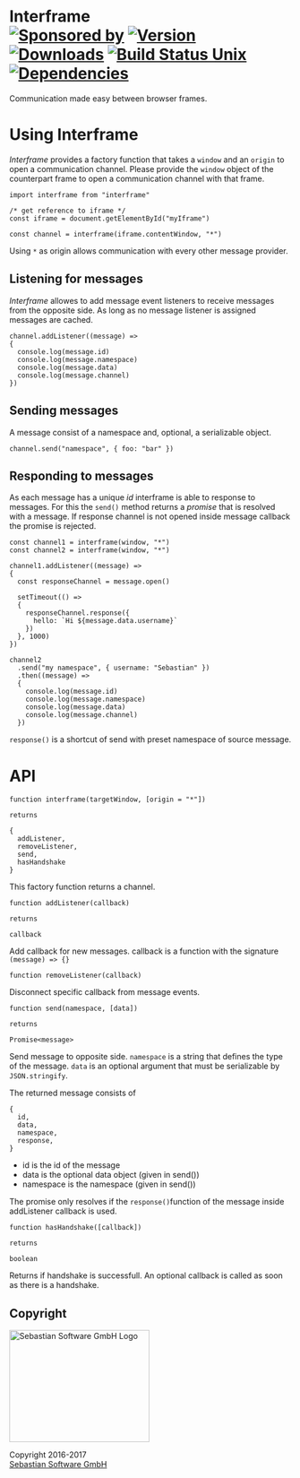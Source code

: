 # Interframe<br/>[![Sponsored by][sponsor-img]][sponsor] [![Version][npm-version-img]][npm] [![Downloads][npm-downloads-img]][npm] [![Build Status Unix][travis-img]][travis] [![Dependencies][deps-img]][deps]

Communication made easy between browser frames.

[sponsor-img]: https://img.shields.io/badge/Sponsored%20by-Sebastian%20Software-692446.svg
[sponsor]: https://www.sebastian-software.de
[deps]: https://david-dm.org/sebastian-software/interframe
[deps-img]: https://david-dm.org/sebastian-software/interframe.svg
[npm]: https://www.npmjs.com/package/interframe
[npm-downloads-img]: https://img.shields.io/npm/dm/interframe.svg
[npm-version-img]: https://img.shields.io/npm/v/interframe.svg
[travis-img]: https://img.shields.io/travis/sebastian-software/interframe/master.svg?branch=master&label=unix%20build
[travis]: https://travis-ci.org/sebastian-software/interframe


# Using Interframe

*Interframe* provides a factory function that takes a `window` and an `origin`
to open a communication channel. Please provide the `window` object of the
counterpart frame to open a communication channel with that frame.

````
import interframe from "interframe"

/* get reference to iframe */
const iframe = document.getElementById("myIframe")

const channel = interframe(iframe.contentWindow, "*")
````

Using `*` as origin allows communication with every other message provider.


## Listening for messages

*Interframe* allowes to add message event listeners to receive messages from
the opposite side. As long as no message listener is assigned messages are
cached.

````
channel.addListener((message) =>
{
  console.log(message.id)
  console.log(message.namespace)
  console.log(message.data)
  console.log(message.channel)
})
````


## Sending messages

A message consist of a namespace and, optional, a serializable object.

````
channel.send("namespace", { foo: "bar" })
````


## Responding to messages

As each message has a unique *id* interframe is able to response to messages.
For this the `send()` method returns a *promise* that is resolved with a message.
If response channel is not opened inside message callback the promise is rejected.

````
const channel1 = interframe(window, "*")
const channel2 = interframe(window, "*")

channel1.addListener((message) =>
{
  const responseChannel = message.open()

  setTimeout(() =>
  {
    responseChannel.response({
      hello: `Hi ${message.data.username}`
    })
  }, 1000)
})

channel2
  .send("my namespace", { username: "Sebastian" })
  .then((message) =>
  {
    console.log(message.id)
    console.log(message.namespace)
    console.log(message.data)
    console.log(message.channel)
  })
````

`response()` is a shortcut of send with preset namespace of source message.

# API

````
function interframe(targetWindow, [origin = "*"])

returns

{
  addListener,
  removeListener,
  send,
  hasHandshake
}
````

This factory function returns a channel.



````
function addListener(callback)

returns

callback
````

Add callback for new messages. callback is a function with the signature
`(message) => {}`



````
function removeListener(callback)
````

Disconnect specific callback from message events.



````
function send(namespace, [data])

returns

Promise<message>
````

Send message to opposite side. `namespace` is a string that defines the type
of the message. `data` is an optional argument that must be serializable by
`JSON.stringify`.

The returned message consists of
````
{
  id,
  data,
  namespace,
  response,
}
````

- id is the id of the message
- data is the optional data object (given in send())
- namespace is the namespace (given in send())

The promise only resolves if the `response()`function of the message inside addListener callback is used.

````
function hasHandshake([callback])

returns

boolean
````

Returns if handshake is successfull. An optional callback is called as
soon as there is a handshake.


## Copyright

<img src="https://raw.githubusercontent.com/sebastian-software/s15e-javascript/master/assets/sebastiansoftware.png" alt="Sebastian Software GmbH Logo" width="250" height="200"/>

Copyright 2016-2017<br/>[Sebastian Software GmbH](http://www.sebastian-software.de)
